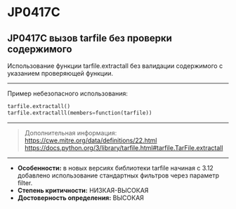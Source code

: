 # JP0417C
## JP0417C вызов tarfile без проверки содержимого
Использование функции tarfile.extractall без валидации содержимого с указанием
проверяющей функции.


---
Пример небезопасного использования:
```python linenums="1"
tarfile.extractall()
tarfile.extractalll(members=function(tarfile))
```
---
> Дополнительная информация:
> <https://cwe.mitre.org/data/definitions/22.html>
> <https://docs.python.org/3/library/tarfile.html#tarfile.TarFile.extractall>
---
* __Особенности:__ в новых версиях библиотеки tarfile начиная с 3.12 добавлено
использование стандартных фильтров через параметр filter.
* __Степень критичности:__ НИЗКАЯ-ВЫСОКАЯ
* __Достоверность определения:__ ВЫСОКАЯ
